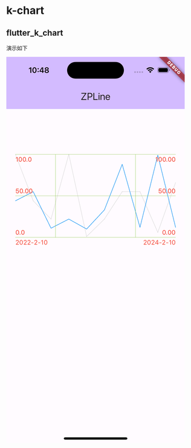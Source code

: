 # k-chart
## flutter_k_chart

演示如下

![image-20240729104937052](https://raw.githubusercontent.com/zpfate/ImageService/master/uPic/1722221381599)
